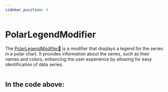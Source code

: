 ```yaml
---
sidebar_position: 4
---
```


# PolarLegendModifier

The [PolarLegendModifier:blue_book:](https://www.scichart.com/documentation/js/v4/typedoc/classes/polarlegendmodifier.html) is a modifier that displays a legend for the series in a polar chart. It provides information about the series, such as their names and colors, enhancing the user experience by allowing for easy identification of data series.

```ts showLineNumbers file=./demo.js start=region_A_start end=region_A_end
```

<LiveDocSnippet name="./Basic/demo" />

In the code above:
-